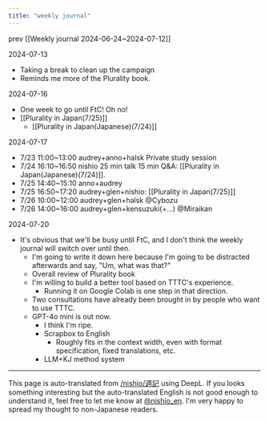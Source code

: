 ```yaml
---
title: "weekly journal"
---
```


prev  [[Weekly journal 2024-06-24~2024-07-12]]

2024-07-13
- Taking a break to clean up the campaign
- Reminds me more of the Plurality book.

2024-07-16
- One week to go until FtC! Oh no!
- [[Plurality in Japan(7/25)]]
    - [[Plurality in Japan(Japanese)(7/24)]]

2024-07-17
- 7/23 11:00~13:00 audrey+anno+halsk Private study session
- 7/24 16:10~16:50 nishio 25 min talk 15 min Q&A: [[Plurality in Japan(Japanese)(7/24)]].
- 7/25 14:40~15:10 anno+audrey
- 7/25 16:50~17:20 audrey+glen+nishio: [[Plurality in Japan(7/25)]]
- 7/26 10:00~12:00 audrey+glen+halsk @Cybozu
- 7/26 14:00~16:00 audrey+glen+kensuzuki(+...) @Miraikan

2024-07-20
- It's obvious that we'll be busy until FtC, and I don't think the weekly journal will switch over until then.
    - I'm going to write it down here because I'm going to be distracted afterwards and say, "Um, what was that?"
    - Overall review of Plurality book
    - I'm willing to build a better tool based on TTTC's experience.
        - Running it on Google Colab is one step in that direction.
    - Two consultations have already been brought in by people who want to use TTTC.
    - GPT-4o mini is out now.
        - I think I'm ripe.
        - Scrapbox to English
            - Roughly fits in the context width, even with format specification, fixed translations, etc.
        - LLM+KJ method system



---
This page is auto-translated from [/nishio/週記](https://scrapbox.io/nishio/週記) using DeepL. If you looks something interesting but the auto-translated English is not good enough to understand it, feel free to let me know at [@nishio_en](https://twitter.com/nishio_en). I'm very happy to spread my thought to non-Japanese readers.